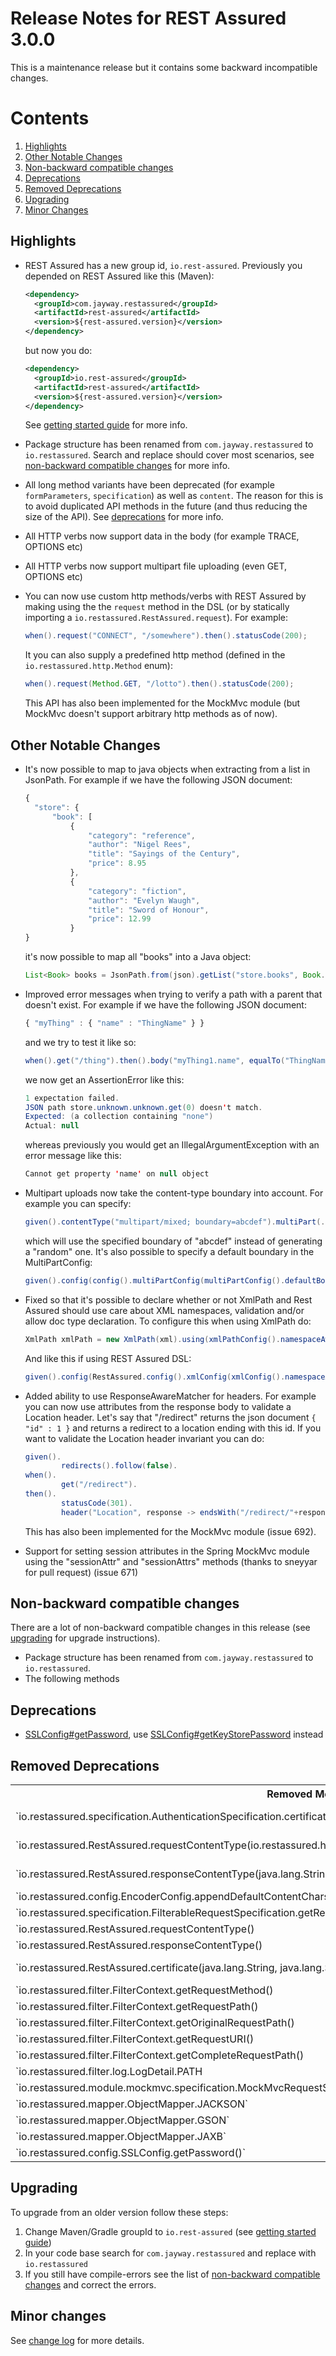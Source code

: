 # Release Notes for REST Assured 3.0.0 #

This is a maintenance release but it contains some backward incompatible changes.

# Contents
1. [Highlights](#highlights)
1. [Other Notable Changes](#other-notable-changes)
1. [Non-backward compatible changes](#non-backward-compatible-changes)
1. [Deprecations](#deprecations)
1. [Removed Deprecations](#removed-deprecations)
1. [Upgrading](#upgrading)
1. [Minor Changes](#minor-changes)

## Highlights
* REST Assured has a new group id, `io.rest-assured`. Previously you depended on REST Assured like this (Maven):
  
  ```xml
  <dependency>
    <groupId>com.jayway.restassured</groupId>
    <artifactId>rest-assured</artifactId>
    <version>${rest-assured.version}</version>
  </dependency>

  ```

  but now you do:

  ```xml
  <dependency>
    <groupId>io.rest-assured</groupId>
    <artifactId>rest-assured</artifactId>
    <version>${rest-assured.version}</version>
  </dependency>
  ```
  See [getting started guide](https://github.com/rest-assured/rest-assured/wiki/GettingStarted) for more info.

* Package structure has been renamed from `com.jayway.restassured` to `io.restassured`. Search and replace should cover most scenarios, see [non-backward compatible changes](#non-backward-compatible-changes) for more info.
* All long method variants have been deprecated (for example `formParameters`, `specification`) as well as `content`. The reason for this is to avoid duplicated API methods in the future (and thus reducing the size of the API). See [deprecations](#deprecations) for more info.
* All HTTP verbs now support data in the body (for example TRACE, OPTIONS etc)
* All HTTP verbs now support multipart file uploading (even GET, OPTIONS etc)
* You can now use custom http methods/verbs with REST Assured by making using the the `request` method in the DSL (or by statically importing a `io.restassured.RestAssured.request`). For example:

  ```java
  when().request("CONNECT", "/somewhere").then().statusCode(200);
  ```

  It you can also supply a predefined http method (defined in the `io.restassured.http.Method` enum):

  ```java
  when().request(Method.GET, "/lotto").then().statusCode(200);
  ```
  
  This API has also been implemented for the MockMvc module (but MockMvc doesn't support arbitrary http methods as of now).

## Other Notable Changes ##

* It's now possible to map to java objects when extracting from a list in JsonPath. For example if we have the following JSON document:

  ```javascript
  {
    "store": {
        "book": [
            {
                "category": "reference",
                "author": "Nigel Rees",
                "title": "Sayings of the Century",
                "price": 8.95
            },
            {
                "category": "fiction",
                "author": "Evelyn Waugh",
                "title": "Sword of Honour",
                "price": 12.99
            }
  }
  ```

  it's now possible to map all "books" into a Java object:


  ```java
  List<Book> books = JsonPath.from(json).getList("store.books", Book.class);
  ```
* Improved error messages when trying to verify a path with a parent that doesn't exist. For example if we have the following JSON document:

  ```javascript
  { "myThing" : { "name" : "ThingName" } }
  ```
  
  and we try to test it like so:

  ```java
  when().get("/thing").then().body("myThing1.name", equalTo("ThingName")); // Notice myThing1 is invalid
  ```

  we now get an AssertionError like this:

  ```java
  1 expectation failed.
  JSON path store.unknown.unknown.get(0) doesn't match.
  Expected: (a collection containing "none")
  Actual: null
  ```
  
  whereas previously you would get an IllegalArgumentException with an error message like this:
  
  ```java
  Cannot get property 'name' on null object
  ```
* Multipart uploads now take the content-type boundary into account. For example you can specify:
  
  ```java
  given().contentType("multipart/mixed; boundary=abcdef").multiPart(..). ..
  ```

  which will use the specified boundary of "abcdef" instead of generating a "random" one. It's also possible to specify a default boundary in the MultiPartConfig:

  ```java
  given().config(config().multiPartConfig(multiPartConfig().defaultBoundary("abcdef"))). ..
  ```
* Fixed so that it's possible to declare whether or not XmlPath and Rest Assured should use care about XML namespaces, validation and/or allow doc type declaration.  To configure this when using XmlPath do:

  ```java
  XmlPath xmlPath = new XmlPath(xml).using(xmlPathConfig().namespaceAware(false)); // replace "namespaceAware" with "validation" or "allowDocTypeDeclaration" if needed
  ```

  And like this if using REST Assured DSL:

  ```java
  given().config(RestAssured.config().xmlConfig(xmlConfig().namespaceAware(false))). ..
  ```
* Added ability to use ResponseAwareMatcher for headers. For example you can now use attributes from the response body to validate a Location header. Let's say that "/redirect" returns the json document `{ "id" : 1 }` and returns a redirect to a location ending with this id. If you want to validate the Location header invariant you can do:
  
  ```java  
  given().
          redirects().follow(false).
  when().
          get("/redirect").
  then().
          statusCode(301).
          header("Location", response -> endsWith("/redirect/"+response.path("id")));
  ```
  This has also been implemented for the MockMvc module (issue 692).
* Support for setting session attributes in the Spring MockMvc module using the "sessionAttr" and "sessionAttrs" methods (thanks to sneyyar for pull request) (issue 671)

## Non-backward compatible changes ##

There are a lot of non-backward compatible changes in this release (see [upgrading](#upgrading) for upgrade instructions).

* Package structure has been renamed from `com.jayway.restassured` to `io.restassured`.
* The following methods 

## Deprecations
* [SSLConfig#getPassword](http://static.javadoc.io/com.jayway.restassured/rest-assured/2.9.0/com/jayway/restassured/config/SSLConfig.html#getPassword--), use 
[SSLConfig#getKeyStorePassword](http://static.javadoc.io/com.jayway.restassured/rest-assured/2.9.0/com/jayway/restassured/config/SSLConfig.html#getKeyStorePassword--) instead 

## Removed Deprecations
<table>
    <tr><th>Removed Method</th><th>Instead Use</th></tr>
    <tr><td>`io.restassured.specification.AuthenticationSpecification.certificate(java.lang.String, java.lang.String, java.lang.String, int)` </td><td>`io.restassured.specification.AuthenticationSpecification.certificate(java.lang.String, java.lang.String, io.restassured.authentication.CertificateAuthSettings)` </td></tr>
    <tr><td>`io.restassured.RestAssured.requestContentType(io.restassured.http.ContentType) </td><td>`io.restassured.builder.RequestSpecBuilder`, set the content-type and apply it to `io.restassured.RestAssured.requestSpecification`</td></tr>
    <tr><td>`io.restassured.RestAssured.responseContentType(java.lang.String)</td><td>Use io.restassured.builder.ResponseSpecBuilder.expectContentType(io.restassured.http.ContentType)` and apply it to `io.restassured.RestAssured.responseSpecification`</td></tr>
    <tr><td>`io.restassured.config.EncoderConfig.appendDefaultContentCharsetToStreamingContentTypeIfUndefined(java.lang.boolean) </td><td>`io.restassured.config.EncoderConfig.appendDefaultContentCharsetToContentTypeIfUndefined(boolean)`</td></tr>
    <tr><td>`io.restassured.specification.FilterableRequestSpecification.getRequestContentType() </td><td>`io.restassured.specification.FilterableRequestSpecification.getContentType()`</td></tr>
    <tr><td>`io.restassured.RestAssured.requestContentType()</td><td>If you really need to know this then create a filter</td></tr>
    <tr><td>`io.restassured.RestAssured.responseContentType()</td><td>If you need to know this then extract it from the response</td></tr>
    <tr><td>`io.restassured.RestAssured.certificate(java.lang.String, java.lang.String, java.lang.String, int) </td><td>`io.restassured.RestAssured.certificate(java.lang.String, java.lang.String, io.restassured.authentication.CertificateAuthSettings)`</td></tr>
    <tr><td>`io.restassured.filter.FilterContext.getRequestMethod() </td><td>`io.restassured.specification.FilterableRequestSpecification.getMethod()`</td></tr>
    <tr><td>`io.restassured.filter.FilterContext.getRequestPath() </td><td>`io.restassured.specification.FilterableRequestSpecification.getDerivedPath()`</td></tr>
    <tr><td>`io.restassured.filter.FilterContext.getOriginalRequestPath() </td><td>`io.restassured.specification.FilterableRequestSpecification.getUserDefinedPath()`</td></tr>
    <tr><td>`io.restassured.filter.FilterContext.getRequestURI() </td><td>`io.restassured.specification.FilterableRequestSpecification.getURI()`</td></tr>
    <tr><td>`io.restassured.filter.FilterContext.getCompleteRequestPath() </td><td>`io.restassured.specification.FilterableRequestSpecification.getURI()`</td></tr>
    <tr><td>`io.restassured.filter.log.LogDetail.PATH </td><td>`io.restassured.filter.log.LogDetail.URI`</td></tr>
    <tr><td>`io.restassured.module.mockmvc.specification.MockMvcRequestSpecification.resultHandlers`</td><td>`io.restassured.module.mockmvc.response.ValidatableMockMvcResponse.apply(..)`</td></tr>
    <tr><td>`io.restassured.mapper.ObjectMapper.JACKSON`</td><td>Isn't needed anymore</td></tr>
    <tr><td>`io.restassured.mapper.ObjectMapper.GSON`</td><td>Isn't needed anymore</td></tr>
    <tr><td>`io.restassured.mapper.ObjectMapper.JAXB`</td><td>Isn't needed anymore</td></tr>
    <tr><td>`io.restassured.config.SSLConfig.getPassword()` </td><td>`io.restassured.config.SSLConfig.getKeyStorePassword()`</td></tr>
</table>

## Upgrading

To upgrade from an older version follow these steps:

1. Change Maven/Gradle groupId to `io.rest-assured` (see [getting started guide](https://github.com/rest-assured/rest-assured/wiki/GettingStarted))
1. In your code base search for `com.jayway.restassured` and replace with `io.restassured`
1. If you still have compile-errors see the list of [non-backward compatible changes](#non-backward-compatible-changes) and correct the errors.

## Minor changes ##

See [change log](http://github.com/jayway/rest-assured/raw/master/changelog.txt) for more details.